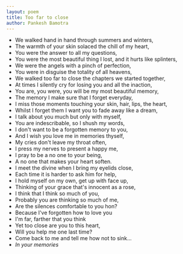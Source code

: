 ```yaml
---
layout: poem
title: Too far to close
author: Pankesh Bamotra
---
```


- We walked hand in hand through summers and winters,
- The warmth of your skin solaced the chill of my heart,
- You were the answer to all my questions,
- You were the most beautiful thing I lost, and it hurts like splinters,
- We were the angels with a pinch of perfection,
- You were in disguise the totality of all heavens,
- We walked too far to close the chapters we started together,
- At times I silently cry for losing you and all the inaction,
- You are, you were, you will be my most beautiful memory,
- The memory I make sure that I forget everyday,
- I miss those moments touching your skin, hair, lips, the heart,
- Whilst I forget them I want you to fade away like a dream,
- I talk about you much but only with myself,
- You are indescribable, so I shush my words,
- I don't want to be a forgotten memory to you,
- And I wish you love me in memories thyself,
- My cries don't leave my throat often,
- I press my nerves to present a happy me,
- I pray to be a no one to your being,
- A no one that makes your heart soften.
- I meet the divine when I bring my eyelids close,
- Each time it is harder to ask him for help,
- I hold myself on my own, get up with face up,
- Thinking of your grace that's innocent as a rose,
- I think that I think so much of you,
- Probably you are thinking so much of me,
- Are the silences comfortable to you hon?
- Because I've forgotten how to love you
- I'm far, farther that you think
- Yet too close are you to this heart,
- Will you help me one last time?
- Come back to me and tell me how not to sink... 
- <i>In your memories</i>